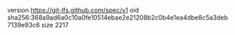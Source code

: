 version https://git-lfs.github.com/spec/v1
oid sha256:368a9ad6a0c10a0fe10514ebae2e21208b2c0b4e1ea4dbe8c5a3deb7139e93c6
size 2217
